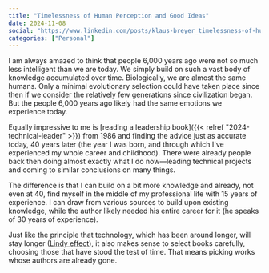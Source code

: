 ```yaml
---
title: "Timelessness of Human Perception and Good Ideas"
date: 2024-11-08
social: "https://www.linkedin.com/posts/klaus-breyer_timelessness-of-human-perception-and-good-activity-7260550347297845249-P9d5"
categories: ["Personal"]
---
```


I am always amazed to think that people 6,000 years ago were not so much less intelligent than we are today. We simply build on such a vast body of knowledge accumulated over time. Biologically, we are almost the same humans. Only a minimal evolutionary selection could have taken place since then if we consider the relatively few generations since civilization began. But the people 6,000 years ago likely had the same emotions we experience today.

Equally impressive to me is [reading a leadership book]({{< relref "2024-technical-leader" >}}) from 1986 and finding the advice just as accurate today, 40 years later (the year I was born, and through which I've experienced my whole career and childhood). There were already people back then doing almost exactly what I do now—leading technical projects and coming to similar conclusions on many things.

The difference is that I can build on a bit more knowledge and already, not even at 40, find myself in the middle of my professional life with 15 years of experience. I can draw from various sources to build upon existing knowledge, while the author likely needed his entire career for it (he speaks of 30 years of experience).

Just like the principle that technology, which has been around longer, will stay longer ([Lindy effect](https://en.wikipedia.org/wiki/Lindy_effect)), it also makes sense to select books carefully, choosing those that have stood the test of time. That means picking works whose authors are already gone.
